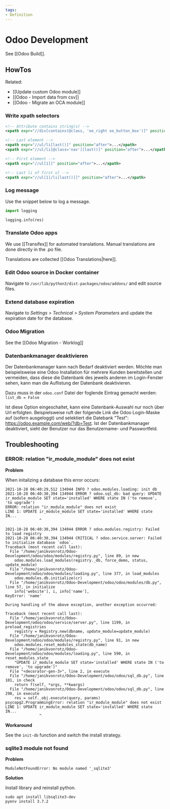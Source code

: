```yaml
---
tags:
- Definition
---
```

# Odoo Development

See [[Odoo Build]].

## HowTos

Related:
* [[Update custom Odoo module]]
* [[Odoo - Import data from csv]]
* [[Odoo - Migrate an OCA module]]

### Write xpath selectors

```xml
<!-- Attribute contains string(s) -->
<xpath expr="//div[contains(@class, 'oe_right oe_button_box')]" position="inside">...</xpath>

<!-- Last element -->
<xpath expr="//ul/li[last()]" position="after">...</xpath>
<xpath expr="//ul/li[@class='nav'][last()]" position="after">...</xpath>

<!-- First element -->
<xpath expr="//ul[1]]" position="after">...</xpath>

<!-- Last li of first ul -->
<xpath expr="//ul[1]/li[last()]]" position="after">...</xpath>
```

### Log message

Use the snippet below to log a message.

```py
import logging

logging.info(res)
```

### Translate Odoo apps

We use [[Transifex]] for automated translations. Manual translations are done directly in the .po file.

Translations are collected [[Odoo Translations|here]].

### Edit Odoo source in Docker container

Navigate to `/usr/lib/python3/dist-packages/odoo/addons/` and edit source files.

### Extend database expiration

Navigate to *Settings > Technical > System Parameters* and update the expiration date for the database.

### Odoo Migration

See the [[Odoo Migration - Worklog]]

### Datenbankmanager deaktivieren

Der Datenbankmanager kann nach Bedarf deaktiviert werden. Möchte man beispielsweise eine Odoo Installation für mehrere Kunden bereitstellen und vermeiden, dass diese die Datenbank des jeweils anderen im Login-Fenster sehen, kann man die Auflistung der Datenbank deaktivieren.

Dazu muss in der `odoo.conf` Datei der foglende Eintrag gemacht werden: `list_db = False`

Ist diese Option eingeschaltet, kann eine Datenbank-Auswahl nur noch über Url erfolgten. Beispielsweise ruft der folgende Link die Odoo Login-Maske auf (sofern ausgeloggt) und selektiert die Datebank "Test": https://odoo.example.com/web/?db=Test. Ist der Datenbankmanager deaktiviert, sieht der Benutzer nur das Benutzername- und Passwortfeld.

## Troubleshooting

### ERROR: relation "ir_module_module" does not exist

**Problem**

When initalizing a database this error occurs:

```
2021-10-28 06:40:29,512 134944 INFO ? odoo.modules.loading: init db
2021-10-28 06:40:30,394 134944 ERROR ? odoo.sql_db: bad query: UPDATE ir_module_module SET state='installed' WHERE state IN ('to remove', 'to upgrade')
ERROR: relation "ir_module_module" does not exist
LINE 1: UPDATE ir_module_module SET state='installed' WHERE state IN...
               ^

2021-10-28 06:40:30,394 134944 ERROR ? odoo.modules.registry: Failed to load registry
2021-10-28 06:40:30,394 134944 CRITICAL ? odoo.service.server: Failed to initialize database `odoo`.
Traceback (most recent call last):
  File "/home/janikvonrotz/Odoo-Development/odoo/odoo/modules/registry.py", line 89, in new
    odoo.modules.load_modules(registry._db, force_demo, status, update_module)
  File "/home/janikvonrotz/Odoo-Development/odoo/odoo/modules/loading.py", line 377, in load_modules
    odoo.modules.db.initialize(cr)
  File "/home/janikvonrotz/Odoo-Development/odoo/odoo/modules/db.py", line 57, in initialize
    info['website'], i, info['name'],
KeyError: 'name'

During handling of the above exception, another exception occurred:

Traceback (most recent call last):
  File "/home/janikvonrotz/Odoo-Development/odoo/odoo/service/server.py", line 1199, in preload_registries
    registry = Registry.new(dbname, update_module=update_module)
  File "/home/janikvonrotz/Odoo-Development/odoo/odoo/modules/registry.py", line 91, in new
    odoo.modules.reset_modules_state(db_name)
  File "/home/janikvonrotz/Odoo-Development/odoo/odoo/modules/loading.py", line 590, in reset_modules_state
    "UPDATE ir_module_module SET state='installed' WHERE state IN ('to remove', 'to upgrade')"
  File "<decorator-gen-3>", line 2, in execute
  File "/home/janikvonrotz/Odoo-Development/odoo/odoo/sql_db.py", line 101, in check
    return f(self, *args, **kwargs)
  File "/home/janikvonrotz/Odoo-Development/odoo/odoo/sql_db.py", line 298, in execute
    res = self._obj.execute(query, params)
psycopg2.ProgrammingError: relation "ir_module_module" does not exist
LINE 1: UPDATE ir_module_module SET state='installed' WHERE state IN...
               ^
```

**Workaround**

See the `init-db` function and switch the install strategy.

### sqlite3 module not found

**Problem**

```
ModuleNotFoundError: No module named '_sqlite3'
```

**Solution**

Install library and reinstall python.

```
sudo apt install libsqlite3-dev
pyenv install 3.7.2
```